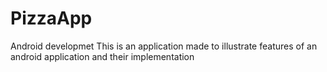 # PizzaApp
Android developmet
This is an application made to illustrate features of an android application and their implementation
